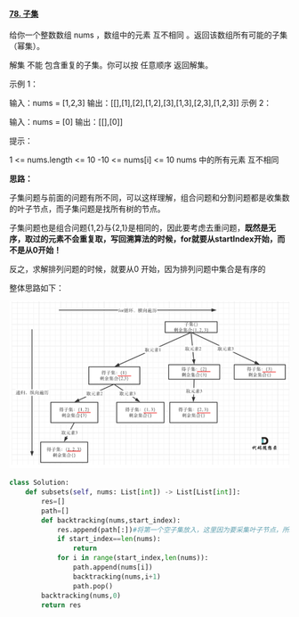 #### [78. 子集](https://leetcode.cn/problems/subsets/)

给你一个整数数组 nums ，数组中的元素 互不相同 。返回该数组所有可能的子集（幂集）。

解集 不能 包含重复的子集。你可以按 任意顺序 返回解集。

 

示例 1：

输入：nums = [1,2,3]
输出：[[],[1],[2],[1,2],[3],[1,3],[2,3],[1,2,3]]
示例 2：

输入：nums = [0]
输出：[[],[0]]


提示：

1 <= nums.length <= 10
-10 <= nums[i] <= 10
nums 中的所有元素 互不相同



**思路：**

子集问题与前面的问题有所不同，可以这样理解，组合问题和分割问题都是收集数的叶子节点，而子集问题是找所有树的节点。

子集问题也是组合问题{1,2}与{2,1}是相同的，因此要考虑去重问题，**既然是无序，取过的元素不会重复取，写回溯算法的时候，for就要从startIndex开始，而不是从0开始！**

反之，求解排列问题的时候，就要从0 开始，因为排列问题中集合是有序的

整体思路如下：

<img src="../../assets/image-20220822105104482.png" alt="image-20220822105104482" style="zoom:67%;" />

```python
class Solution:
    def subsets(self, nums: List[int]) -> List[List[int]]:
        res=[]
        path=[]
        def backtracking(nums,start_index):
            res.append(path[:])#将第一个空子集放入，这里因为要采集叶子节点，所以位置放到退出条件外面
            if start_index==len(nums):
                return 
            for i in range(start_index,len(nums)):
                path.append(nums[i])
                backtracking(nums,i+1)
                path.pop()
        backtracking(nums,0)
        return res
```

